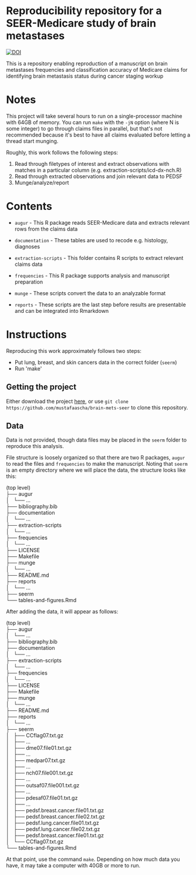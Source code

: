 # Reproducibility repository for a SEER-Medicare study of brain metastases

[![DOI](https://zenodo.org/badge/DOI/10.5281/zenodo.1300053.svg)](https://doi.org/10.5281/zenodo.1300053)

This is a repository enabling reproduction of a manuscript on brain metastases frequencies and classification accuracy of Medicare claims for identifying brain metastasis status during cancer staging workup

# Notes  

This project will take several hours to run on a single-processor machine with 64GB of memory. You can run `make` with the `-jN` option (where N is some integer) to go through claims files in parallel, but that's not recommended because it's best to have all claims evaluated before letting a thread start munging.     

Roughly, this work follows the following steps: 

1. Read through filetypes of interest and extract observations with matches in a particular column (e.g. extraction-scripts/icd-dx-nch.R)     
2. Read through extracted observations and join relevant data to PEDSF     
3. Munge/analyze/report     

# Contents

- `augur` - This R package reads SEER-Medicare data and extracts relevant rows from the claims data   

- `documentation` - These tables are used to recode e.g. histology, diagnoses    

- `extraction-scripts` - This folder contains R scripts to extract relevant claims data     

- `frequencies` - This R package supports analysis and manuscript preparation    

- `munge` - These scripts convert the data to an analyzable format     

- `reports` - These scripts are the last step before results are presentable and can be integrated into Rmarkdown

# Instructions 

Reproducing this work approximately follows two steps: 
- Put lung, breast, and skin cancers data in the correct folder (`seerm`)
- Run 'make'   

## Getting the project

Either download the project [here](link), or use `git clone https://github.com/mustafaascha/brain-mets-seer` to clone this repository. 

## Data  

Data is not provided, though data files may be placed in the `seerm` folder to reproduce this analysis. 

File structure is loosely organized so that there are two R packages, `augur` to read the files and `frequencies` to make the manuscript. Noting that `seerm` is an empty directory where we will place the data, the structure looks like this: 

(top level)   
├── augur    
│   └── ...    
├── bibliography.bib    
├── documentation    
│   └── ...    
├── extraction-scripts    
│   └── ...    
├── frequencies    
│   └── ...    
├── LICENSE    
├── Makefile    
├── munge    
│   └── ...    
├── README.md    
├── reports    
│   └── ...    
├── seerm     
└── tables-and-figures.Rmd      
  
After adding the data, it will appear as follows: 


(top level)    
├── augur     
│   └── ...     
├── bibliography.bib    
├── documentation    
│   └── ...    
├── extraction-scripts    
│   └── ...    
├── frequencies    
│   └── ...    
├── LICENSE    
├── Makefile    
├── munge    
│   └── ...    
├── README.md    
├── reports    
│   └── ...    
├── seerm     
│   ├── CCflag07.txt.gz    
│   ├── ...    
│   ├── dme07.file01.txt.gz    
│   ├── ...    
│   ├── medpar07.txt.gz    
│   ├── ...    
│   ├── nch07.file001.txt.gz    
│   ├── ...    
│   ├── outsaf07.file001.txt.gz    
│   ├── ...    
│   ├── pdesaf07.file01.txt.gz    
│   ├── ...    
│   ├── pedsf.breast.cancer.file01.txt.gz    
│   ├── pedsf.breast.cancer.file02.txt.gz    
│   ├── pedsf.lung.cancer.file01.txt.gz    
│   ├── pedsf.lung.cancer.file02.txt.gz    
│   ├── pedsf.breast.cancer.file01.txt.gz    
│   └── CCflag07.txt.gz    
└── tables-and-figures.Rmd       

At that point, use the command `make`. Depending on how much data you have, it may take a computer with 40GB or more to run. 














